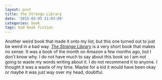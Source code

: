 ```yaml
---
layout: post
title: The Strange Library
date: '2015-03-05 21:03:09'
categories: book
tags: bad book fiction
---
```


Another weird book that made it onto my list, but this one
turned out to just be weird in a bad way.
[*The Strange Library*][library-amazon] is a very short book
that makes no sense. It was a book of the month on Amazon
a few months ago, but I don't know why. I do not have
much to say about this book so I am not going to waste
my words writing about it. I do not recommend it to anyone.
I thought it was a waste of my time. Maybe for a kid it would
have been okay or maybe it was just way over my head, doubtful.

[library-amazon]:       http://smile.amazon.com/dp/B00NDTS5E8
